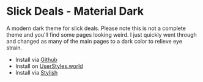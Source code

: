 Slick Deals - Material Dark
===========================

A modern dark theme for slick deals. Please note this is not a complete theme and you'll find some pages looking weird. I just quickly went through and changed as many of the main pages to a dark color to relieve eye strain.

- Install via [Github](https://github.com/cosmetify/Slick-Deals-Material-Dark/raw/main/slick-deals-material-dark.user.css)
- Install on [UserStyles.world](https://userstyles.world/style/1708/slick-deals-material-dark)
- Install via [Stylish](https://userstyles.org/styles/217329/slick-deals-material-dark)